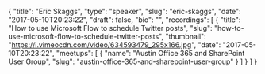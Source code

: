 {
  "title": "Eric Skaggs",
  "type": "speaker",
  "slug": "eric-skaggs",
  "date": "2017-05-10T20:23:22",
  "draft": false,
  "bio": "",
  "recordings": [
    {
      "title": "How to use Microsoft Flow to schedule Twitter posts",
      "slug": "how-to-use-microsoft-flow-to-schedule-twitter-posts",
      "thumbnail": "https://i.vimeocdn.com/video/634593479_295x166.jpg",
      "date": "2017-05-10T20:23:22",
      "meetups": [
        {
          "name": "Austin Office 365 and SharePoint User Group",
          "slug": "austin-office-365-and-sharepoint-user-group"
        }
      ]
    }
  ]
}
